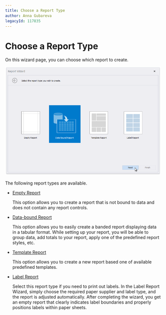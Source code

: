 ```yaml
---
title: Choose a Report Type
author: Anna Gubareva
legacyId: 117835
---
```

# Choose a Report Type
On this wizard page, you can choose which report to create.

![eurd-win-report-wizard](../../../../../images/eurd-win-report-wizard.png)

The following report types are available.
* [Empty Report](empty-report.md)
	
	This option allows you to create a report that is not bound to data and does not contain any report controls.
* [Data-bound Report](data-bound-report.md)
	
	This option allows you to easily create a banded report displaying data in a tabular format. While setting up your report, you will be able to group data, add totals to your report, apply one of the predefined report styles, etc.

* [Template Report](template-report.md)

    This option allows you to create a new report based one of available predefined templates.

* [Label Report](label-report.md)
	
	Select this report type if you need to print out labels. In the Label Report Wizard, simply choose the required paper supplier and label type, and the report is adjusted automatically. After completing the wizard, you get an empty report that clearly indicates label boundaries and properly positions labels within paper sheets.